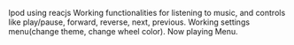 Ipod using reacjs
Working functionalities for listening to music, and controls like play/pause, forward, reverse, next, previous.
Working settings menu(change theme, change wheel color).
Now playing Menu.
